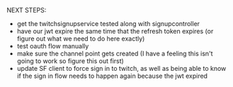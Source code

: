 NEXT STEPS:

- get the twitchsignupservice tested along with signupcontroller
- have our jwt expire the same time that the refresh token expires (or figure out what we need to do here exactly)
- test oauth flow manually
- make sure the channel point gets created (I have a feeling this isn't going to work so figure this out first)
- update SF client to force sign in to twitch, as well as being able to know if the sign in flow needs to happen again because the jwt expired